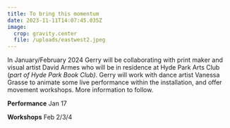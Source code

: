 ```yaml
---
title: To bring this momentum
date: 2023-11-11T14:07:45.035Z
image:
  crop: gravity.center
  file: /uploads/eastwest2.jpeg
---
```

In January/February 2024 Gerry will be collaborating with print maker and visual artist David Armes who will be in residence at Hyde Park Arts Club (*part of Hyde Park Book Club)*. Gerry will work with dance artist Vanessa Grasse to animate some  live performance within the installation, and offer movement workshops. More information to follow. 

**Performance** Jan 17

**Workshops** Feb 2/3/4
